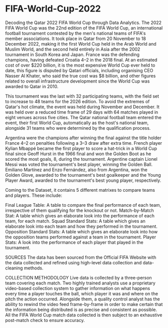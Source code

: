 # FIFA-World-Cup-2022
Decoding the Qatar 2022 FIFA World Cup through Data Analytics.
The 2022 FIFA World Cup was the 22nd edition of the FIFA World Cup, an international football tournament contested by the men's national teams of FIFA's member associations. It took place in Qatar from 20 November to 18 December 2022, making it the first World Cup held in the Arab World and Muslim World, and the second held entirely in Asia after the 2002 tournament in South Korea and Japan. France was the defending champions, having defeated Croatia 4–2 in the 2018 final. At an estimated cost of over $220 billion, it is the most expensive World Cup ever held to date, this figure is disputed by Qatari officials, including organising CEO Nasser Al Khater, who said the true cost was $8 billion, and other figures related to overall infrastructure development since the World Cup was awarded to Qatar in 2010.

This tournament was the last with 32 participating teams, with the field set to increase to 48 teams for the 2026 edition. To avoid the extremes of Qatar's hot climate, the event was held during November and December. It was held over a reduced time frame of 29 days with 64 matches played in eight venues across five cities. The Qatar national football team entered the event, their first World Cup, automatically as the host's national team, alongside 31 teams who were determined by the qualification process.

Argentina were the champions after winning the final against the title holder France 4–2 on penalties following a 3–3 draw after extra time. French player Kylian Mbappé became the first player to score a hat-trick in a World Cup final since Geoff Hurst in the 1966 final and won the Golden Boot as he scored the most goals, 8, during the tournament. Argentine captain Lionel Messi was voted the tournament's best player, winning the Golden Ball. Emiliano Martínez and Enzo Fernández, also from Argentina, won the Golden Glove, awarded to the tournament's best goalkeeper and the Young Player Award, awarded to the tournament's best young player, respectively.

Coming to the Dataset, it contains 5 different matrixes to compare teams and players. These include:

Final League Table: A table to compare the final performance of each team, irrespective of them qualifying for the knockout or not.
Match-by-Match Stat: A table which gives an elaborate look into the performance of each team, for each match.
Squad Standard Stats: A table which gives an elaborate look into each team and how they performed in the tournament.
Opposition Standard Stats: A table which gives an elaborate look into how the opposition teams performed against a team in the tournament.
Player Stats: A look into the performance of each player that played in the tournament.

SOURCES
The data has been sourced from the Official FIFA Website with the data collected and refined using high-level data collection and data-cleaning methods.

COLLECTION METHODOLOGY
Live data is collected by a three-person team covering each match. Two highly trained analysts use a proprietary video-based collection system to gather information on what happens every time a player touches the ball, which player it was and where on the pitch the action occurred. Alongside them, a quality control analyst has the ability to rewind the video feed frame-by-frame in order to make certain that the information being distributed is as precise and consistent as possible. All the FIFA World Cup match data collected is then subject to an exhaustive post-match check to ensure accuracy.
